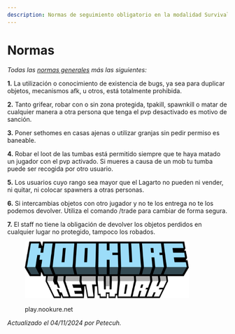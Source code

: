 ```yaml
---
description: Normas de seguimiento obligatorio en la modalidad Survival.
---
```


# Normas

_Todas las_ [_normas generales_](../../reglas-generales.md) _más las siguientes:_

**1.** La utilización o conocimiento de existencia de bugs, ya sea para duplicar objetos, mecanismos afk, u otros, está totalmente prohibida.

**2.** Tanto grifear, robar con o sin zona protegida, tpakill, spawnkill o matar de cualquier manera a otra persona que tenga el pvp desactivado es motivo de sanción.

**3.** Poner sethomes en casas ajenas o utilizar granjas sin pedir permiso es baneable.

**4.** Robar el loot de las tumbas está permitido siempre que te haya matado un jugador con el pvp activado. Si mueres a causa de un mob tu tumba puede ser recogida por otro usuario.

**5.** Los usuarios cuyo rango sea mayor que el Lagarto no pueden ni vender, ni quitar, ni colocar spawners a otras personas.

**6.** Si intercambias objetos con otro jugador y no te los entrega no te los podemos devolver. Utiliza el comando /trade para cambiar de forma segura.

**7.** El staff no tiene la obligación de devolver los objetos perdidos en cualquier lugar no protegido, tampoco los robados.

<figure><img src="../../.gitbook/assets/image (7).png" alt="" width="375"><figcaption><p>play.nookure.net</p></figcaption></figure>

&#x20;                                                                                                                    _Actualizado el 04/11/2024 por Petecuh._
